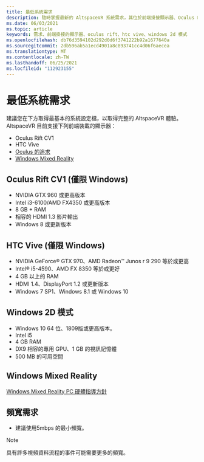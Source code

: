 ```yaml
---
title: 最低系統需求
description: 隨時掌握最新的 AltspaceVR 系統需求，其位於前端掛接顯示器、Oculus Rift 和 HTC Vive 裝置上。
ms.date: 06/03/2021
ms.topic: article
keywords: 需求、前端掛接的顯示器、oculus rift、htc vive、windows 2d 模式
ms.openlocfilehash: db76d3594102d292d0d6f3741222b92a1677640a
ms.sourcegitcommit: 2db596ab5a1ecd4901a8c893741cc4d06f6aecea
ms.translationtype: MT
ms.contentlocale: zh-TW
ms.lasthandoff: 06/25/2021
ms.locfileid: "112923155"
---
```

# <a name="minimum-system-requirements"></a>最低系統需求

建議您在下方取得最基本的系統設定檔，以取得完整的 AltspaceVR 體驗。 AltspaceVR 目前支援下列前端裝載的顯示器：

* Oculus Rift CV1
* HTC Vive
* [Oculus 的追求](oculus-installation.md)
* [Windows Mixed Reality](wmr-installation.md)

## <a name="oculus-rift-cv1-windows-only"></a>Oculus Rift CV1 (僅限 Windows) 

* NVIDIA GTX 960 或更高版本 
* Intel i3-6100/AMD FX4350 或更高版本 
* 8 GB + RAM 
* 相容的 HDMI 1.3 影片輸出 
* Windows 8 或更新版本 

## <a name="htc-vive-windows-only"></a>HTC Vive (僅限 Windows) 

* NVIDIA GeForce® GTX 970、AMD Radeon™ Junos r 9 290 等於或更高
* Intel® i5-4590、AMD FX 8350 等於或更好   
* 4 GB 以上的 RAM
* HDMI 1.4、DisplayPort 1.2 或更新版本
* Windows 7 SP1、Windows 8.1 或 Windows 10

## <a name="windows-2d-mode"></a>Windows 2D 模式

* Windows 10 64 位、1809版或更高版本。
* Intel i5
* 4 GB RAM
* DX9 相容的專用 GPU、1 GB 的視訊記憶體
* 500 MB 的可用空間 

## <a name="windows-mixed-reality"></a>Windows Mixed Reality

[Windows Mixed Reality PC 硬體指導方針](https://docs.microsoft.com/windows/mixed-reality/enthusiast-guide/windows-mixed-reality-minimum-pc-hardware-compatibility-guidelines)

## <a name="bandwidth-requirements"></a>頻寬需求

* 建議使用5mbps 的最小頻寬。

> [!NOTE]
> 具有許多視頻資料流程的事件可能需要更多的頻寬。